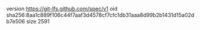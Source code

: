version https://git-lfs.github.com/spec/v1
oid sha256:8aa1c889f106c44f7aaf3d4578cf7cfc1db31aaa8d99b2b1431d15a02db7e506
size 2591
